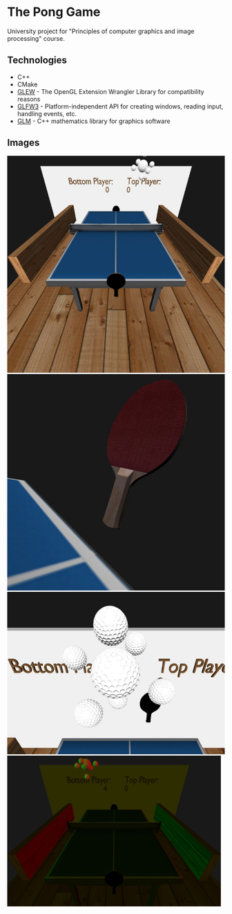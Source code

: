 # The Pong Game
University project for "Principles of computer graphics and image processing" course.

## Technologies
* C++
* CMake
* [GLEW](http://glew.sourceforge.net) - The OpenGL Extension Wrangler Library for compatibility reasons
* [GLFW3](http://www.glfw.org) - Platform-independent API for creating windows, reading input, handling events, etc.
* [GLM](http://glm.g-truc.net) - C++ mathematics library for graphics software

## Images
![Screenshot 1](/Screenshots/1.png)
![Screenshot 2](/Screenshots/2.png)
![Screenshot 3](/Screenshots/3.png)
![Screenshot 4](/Screenshots/4.png)
